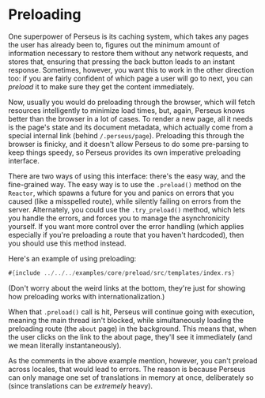 # Preloading

One superpower of Perseus is its caching system, which takes any pages the user has already been to, figures out the minimum amount of information necessary to restore them without any network requests, and stores that, ensuring that pressing the back button leads to an instant response. Sometimes, however, you want this to work in the other direction too: if you are fairly confident of which page a user will go to next, you can *preload* it to make sure they get the content immediately.

Now, usually you would do preloading through the browser, which will fetch resources intelligently to minimize load times, but, again, Perseus knows better than the browser in a lot of cases. To render a new page, all it needs is the page's state and its document metadata, which actually come from a special internal link (behind `/.perseus/page`). Preloading this through the browser is finicky, and it doesn't allow Perseus to do some pre-parsing to keep things speedy, so Perseus provides its own imperative preloading interface.

There are two ways of using this interface: there's the easy way, and the fine-grained way. The easy way is to use the `.preload()` method on the `Reactor`, which spawns a future for you and panics on errors that you caused (like a misspelled route), while silently failing on errors from the server. Alternately, you could use the `.try_preload()` method, which lets you handle the errors, and forces you to manage the asynchronicity yourself. If you want more control over the error handling (which applies especially if you're preloading a route that you haven't hardcoded), then you should use this method instead.

Here's an example of using preloading:

```rust
#{include ../../../examples/core/preload/src/templates/index.rs}
```

(Don't worry about the weird links at the bottom, they're just for showing how preloading works with internationalization.)

When that `.preload()` call is hit, Perseus will continue going with execution, meaning the main thread isn't blocked, while simultaneously loading the preloading route (the `about` page) in the background. This means that, when the user clicks on the link to the about page, they'll see it immediately (and we mean literally instantaneously).

As the comments in the above example mention, however, you can't preload across locales, that would lead to errors. The reason is because Perseus can only manage one set of translations in memory at once, deliberately so (since translations can be *extremely* heavy).
